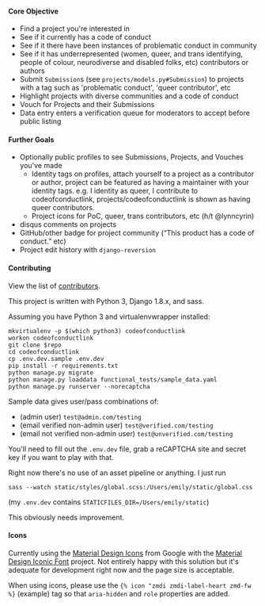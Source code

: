 #### Core Objective

* Find a project you're interested in
* See if it currently has a code of conduct
* See if it there have been instances of problematic conduct in community
* See if it has underrepresented (women, queer, and trans identifying, people of colour, neurodiverse and disabled folks, etc) contributors or authors
* Submit `Submission`s (see `projects/models.py#Submission`) to projects with a tag such as 'problematic conduct', 'queer contributor', etc
* Highlight projects with diverse communities and a code of conduct
* Vouch for Projects and their Submissions
* Data entry enters a verification queue for moderators to accept before public listing

#### Further Goals

* Optionally public profiles to see Submissions, Projects, and Vouches you've made
    * Identity tags on profiles, attach yourself to a project as a contributor or author, project can be featured as having a maintainer with your identity tags.
      e.g. I identity as queer, I contribute to codeofconductlink, projects/codeofconductlink is shown as having queer contributors.
    * Project icons for PoC, queer, trans contributors, etc (h/t @lynncyrin)
* disqus comments on projects
* GitHub/other badge for project community (“This product has a code of conduct.” etc)
* Project edit history with `django-reversion`


#### Contributing

View the list of [contributors](https://github.com/emilyhorsman/codeofconductlink/blob/develop/CONTRIBUTORS.md).

This project is written with Python 3, Django 1.8.x, and sass.

Assuming you have Python 3 and virtualenvwrapper installed:

```
mkvirtualenv -p $(which python3) codeofconductlink
workon codeofconductlink
git clone $repo
cd codeofconductlink
cp .env.dev.sample .env.dev
pip install -r requirements.txt
python manage.py migrate
python manage.py loaddata functional_tests/sample_data.yaml
python manage.py runserver --norecaptcha
```

Sample data gives user/pass combinations of:

* (admin user) `test@admin.com/testing`
* (email verified non-admin user) `test@verified.com/testing`
* (email not verified non-admin user) `test@unverified.com/testing`

You'll need to fill out the `.env.dev` file, grab a reCAPTCHA site and secret key if you want to play with that.

Right now there's no use of an asset pipeline or anything. I just run

`sass --watch static/styles/global.scss:/Users/emily/static/global.css`

(my `.env.dev` contains `STATICFILES_DIR=/Users/emily/static`)

This obviously needs improvement.

#### Icons

Currently using the [Material Design Icons](http://google.github.io/material-design-icons) from Google with the [Material Design Iconic Font](http://zavoloklom.github.io/material-design-iconic-font/examples.html) project. Not entirely happy with this solution but it's adequate for development right now and the page size is acceptable.

When using icons, please use the `{% icon "zmdi zmdi-label-heart zmd-fw %}` (example) tag so that `aria-hidden` and `role` properties are added.
